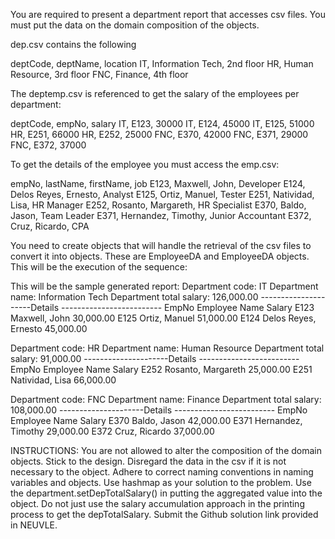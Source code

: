 You are required to present a department report that accesses csv files. You must put the data on the domain composition of the objects.

dep.csv contains the following

deptCode, deptName, location IT, Information Tech, 2nd floor HR, Human Resource, 3rd floor FNC, Finance, 4th floor

The deptemp.csv is referenced to get the salary of the employees per department:

deptCode, empNo, salary IT, E123, 30000 IT, E124, 45000 IT, E125, 51000 HR, E251, 66000 HR, E252, 25000 FNC, E370, 42000 FNC, E371, 29000 FNC, E372, 37000

To get the details of the employee you must access the emp.csv:

empNo, lastName, firstName, job E123, Maxwell, John, Developer E124, Delos Reyes, Ernesto, Analyst E125, Ortiz, Manuel, Tester E251, Natividad, Lisa, HR Manager E252, Rosanto, Margareth, HR Specialist E370, Baldo, Jason, Team Leader E371, Hernandez, Timothy, Junior Accountant E372, Cruz, Ricardo, CPA

You need to create objects that will handle the retrieval of the csv files to convert it into objects. These are EmployeeDA and EmployeeDA objects. This will be the execution of the sequence:

This will be the sample generated report: Department code: IT Department name: Information Tech Department total salary: 126,000.00 ---------------------Details ------------------------- EmpNo Employee Name Salary E123 Maxwell, John 30,000.00 E125 Ortiz, Manuel 51,000.00 E124 Delos Reyes, Ernesto 45,000.00

Department code: HR Department name: Human Resource Department total salary: 91,000.00 ---------------------Details ------------------------- EmpNo Employee Name Salary E252 Rosanto, Margareth 25,000.00 E251 Natividad, Lisa 66,000.00

Department code: FNC Department name: Finance Department total salary: 108,000.00 ---------------------Details ------------------------- EmpNo Employee Name Salary E370 Baldo, Jason 42,000.00 E371 Hernandez, Timothy 29,000.00 E372 Cruz, Ricardo 37,000.00

INSTRUCTIONS: You are not allowed to alter the composition of the domain objects. Stick to the design. Disregard the data in the csv if it is not necessary to the object. Adhere to correct naming conventions in naming variables and objects. Use hashmap as your solution to the problem. Use the department.setDepTotalSalary() in putting the aggregated value into the object. Do not just use the salary accumulation approach in the printing process to get the depTotalSalary. Submit the Github solution link provided in NEUVLE.
